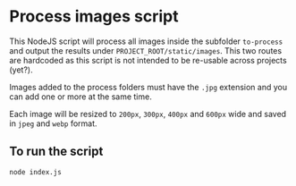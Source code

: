# Process images script

This NodeJS script will process all images inside the subfolder `to-process`
and output the results under `PROJECT_ROOT/static/images`. This two routes are
hardcoded as this script is not intended to be re-usable across projects (yet?).

Images added to the process folders must have the `.jpg` extension and you can
add one or more at the same time.

Each image will be resized to `200px`, `300px`, `400px` and `600px` wide and
saved in `jpeg` and `webp` format.

## To run the script

    node index.js
